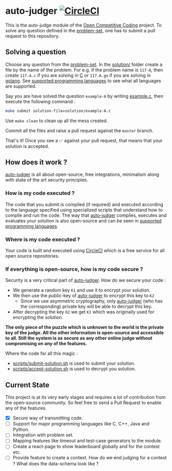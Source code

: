 # auto-judger [![CircleCI](https://circleci.com/gh/open-competitive-coding/auto-judger.svg?style=svg)](https://circleci.com/gh/open-competitive-coding/auto-judger)
This is the auto-judge module of the [Open Competitive Coding] project. To solve any question defined in the [problem-set], one has to submit a pull request to this repository.

## Solving a question
Choose any question from the [problem-set]. In the [solution/](./solution) folder create a file by the name of the problem. For e.g. if the problem name is `117-A`, then create `117-A.c` if you are solving in [C] or `117-A.go` if you are solving in [golang]. See [supported programming languages](languages-supported/README.md) to see what all languages are supported.

Say you are have solved the question `example-A` by writing [example.c](./solution/example-A.c), then execute the following command :
```bash
make submit solution-file=solution/example-A.c
```

Use `make clean` to clean up all the mess created.

Commit all the files and raise a pull request against the `master` branch.

That's it! Once you see a ✅  against your pull request, that means that your solution is accepted.


## How does it work ?
[auto-judger] is all about open-source, free integrations, minimalism along with state of the art security principles.

### How is my code executed ?
The code that you submit is compiled (if required) and executed according to the language specified using specialized scripts that understand how to compile and run the code. The way that [auto-judger] compiles, executes and evaluates your solution is also open-source and can be seen in [supported programming languages](languages-supported/README.md).

### Where is my code executed ?
Your code is built and executed using [CircleCI] which is a free service for all open source repositories.

### If everything is open-source, how is my code secure ?
Security is a very critical part of [auto-judger]. How do we secure your code :
* We generate a random key `K1` and use it to encrypt your solution.
* We then use the public-key of [auto-judger] to encrypt this key to `K2`
    * Since we use asymmetric cryptography, only [auto-judger] (who has the corresponding) private key will be able to decrypt this key.
* After decrypting the key `K2` we get `K1` which was originally used for encrypting the solution.

**The only piece of the puzzle which is unknown to the world is the private key of the judge. All the other information is open-source and accessible to all. Still the system is as secure as any other online judge without compromising on any of the features.**

Where the code for all this magic :
* [scripts/submit-solution.sh](./scripts/submit-solution.sh) is used to submit your solution.
* [scripts/accept-solution.sh](./scripts/accept-solution.sh) is used to decrypt you solution.

## Current State
This project is at its very early stages and requires a lot of contribution from the open-source community. So feel free to send a Pull Request to enable any of the features.
- [x] Secure way of transmitting code.
- [ ] Support for major programming languages like C, C++, Java and Python.
- [ ] Integration with problem set.
- [ ] Mapping features like timeout and test-case generators to the module.
- [ ] Create a react-page to show leaderboard globally and for the contest etc.
- [ ] Provide feature to create a context. How do we end judging for a contest ? What does the data-schema look like ?

[Open Competitive Coding]: https://github.com/open-competitive-coding
[problem-set]: https://github.com/open-competitive-coding/problem-set
[C]: https://en.wikipedia.org/wiki/C_(programming_language)
[golang]: https://golang.org/
[auto-judger]: https://github.com/open-competitive-coding/auto-judger
[CircleCI]: https://circleci.com/
